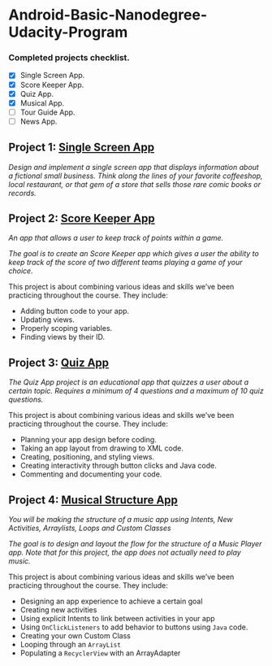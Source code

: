 # Android-Basic-Nanodegree-Udacity-Program

### Completed projects checklist.
- [x] Single Screen App.
- [x] Score Keeper App.
- [x] Quiz App.
- [x] Musical App.
- [ ] Tour Guide App.
- [ ] News App.

## Project 1: [Single Screen App](https://github.com/AmeenAhmed1/android-basic-nanodegree-udacity/tree/master/SingleScreenApp)
*Design and implement a single screen app that displays information about a fictional small business. Think along the lines of your favorite coffeeshop, local restaurant, or that gem of a store that sells those rare comic books or records.*

## Project 2: [Score Keeper App](https://github.com/AmeenAhmed1/android-basic-nanodegree-udacity/tree/master/ScoreApp)
*An app that allows a user to keep track of points within a game.*

*The goal is to create an Score Keeper app which gives a user the ability to keep track of the score of two different teams playing a game of your choice.*

This project is about combining various ideas and skills we’ve been practicing throughout the course. They include:
- Adding button code to your app.
- Updating views.
- Properly scoping variables.
- Finding views by their ID.

## Project 3: [Quiz App](https://github.com/AmeenAhmed1/android-basic-nanodegree-udacity/tree/master/QuizApp)
*The Quiz App project is an educational app that quizzes a user about a certain topic. Requires a minimum of 4 questions and a maximum of 10 quiz questions.*

This project is about combining various ideas and skills we’ve been practicing throughout the course. They include:
- Planning your app design before coding.
- Taking an app layout from drawing to XML code.
- Creating, positioning, and styling views.
- Creating interactivity through button clicks and Java code.
- Commenting and documenting your code.

## Project 4: [Musical Structure App](https://github.com/AmeenAhmed1/android-basic-nanodegree-udacity/tree/master/MusicalStructureApp)
*You will be making the structure of a music app using Intents, New Activities, Arraylists, Loops and Custom Classes*

*The goal is to design and layout the flow for the structure of a Music Player app. Note that for this project, the app does not actually need to play music.*


This project is about combining various ideas and skills we’ve been practicing throughout the course. They include:

- Designing an app experience to achieve a certain goal
- Creating new activities
- Using explicit Intents to link between activities in your app
- Using ```OnClickListeners``` to add behavior to buttons using ```Java``` code.
- Creating your own Custom Class
- Looping through an ```ArrayList```
- Populating a ```RecyclerView``` with an ArrayAdapter
